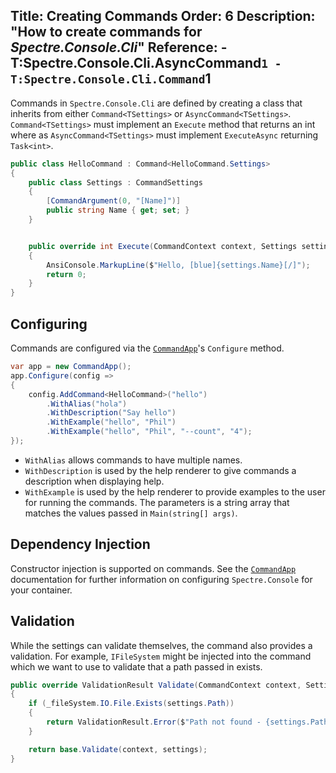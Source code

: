Title: Creating Commands
Order: 6
Description: "How to create commands for *Spectre.Console.Cli*"
Reference:
    - T:Spectre.Console.Cli.AsyncCommand`1
    - T:Spectre.Console.Cli.Command`1
---

Commands in `Spectre.Console.Cli` are defined by creating a class that inherits from either `Command<TSettings>` or `AsyncCommand<TSettings>`. `Command<TSettings>` must implement an `Execute` method that returns an int where as `AsyncCommand<TSettings>` must implement `ExecuteAsync`  returning `Task<int>`.

```csharp
public class HelloCommand : Command<HelloCommand.Settings>
{
    public class Settings : CommandSettings
    {
        [CommandArgument(0, "[Name]")]
        public string Name { get; set; }
    }


    public override int Execute(CommandContext context, Settings settings)
    {
        AnsiConsole.MarkupLine($"Hello, [blue]{settings.Name}[/]");
        return 0;
    }
}
```

## Configuring

Commands are configured via the [`CommandApp`](commandapp)'s `Configure` method.

```csharp
var app = new CommandApp();
app.Configure(config =>
{
    config.AddCommand<HelloCommand>("hello")
        .WithAlias("hola")
        .WithDescription("Say hello")
        .WithExample("hello", "Phil")
        .WithExample("hello", "Phil", "--count", "4");
});
```

* `WithAlias` allows commands to have multiple names.
* `WithDescription` is used by the help renderer to give commands a description when displaying help.
* `WithExample` is used by the help renderer to provide examples to the user for running the commands. The parameters is a string array that matches the values passed in `Main(string[] args)`.

## Dependency Injection

Constructor injection is supported on commands. See the [`CommandApp`](commandapp) documentation for further information on configuring `Spectre.Console` for your container.

## Validation

While the settings can validate themselves, the command also provides a validation. For example, `IFileSystem` might be injected into the command which we want to use to validate that a path passed in exists.

```csharp
public override ValidationResult Validate(CommandContext context, Settings settings)
{
    if (_fileSystem.IO.File.Exists(settings.Path))
    {
        return ValidationResult.Error($"Path not found - {settings.Path}");
    }

    return base.Validate(context, settings);
}
```
